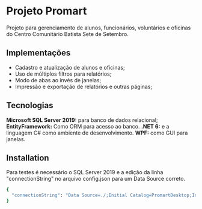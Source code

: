 
# Projeto Promart

Projeto para gerenciamento de alunos, funcionários, voluntários e oficinas do Centro Comunitário Batista Sete de Setembro.


## Implementações

- Cadastro e atualização de alunos e oficinas;
- Uso de múltiplos filtros para relatórios;
- Modo de abas ao invés de janelas;
- Impressão e exportação de relatórios e outras páginas;


## Tecnologias

**Microsoft SQL Server 2019:** para banco de dados relacional;
**EntityFramework:** Como ORM para acesso ao banco.
**.NET 6:** e a linguagem C# como ambiente de desenvolvimento.
**WPF:** como GUI para janelas.


## Installation

Para testes é necessário o SQL Server 2019 e a edição da linha "connectionString" no arquivo config.json para um Data Source correto.

```bash
{
  "connectionString": "Data Source=./;Initial Catalog=PromartDesktop;Integrated Security=True;Trust Server Certificate=True"
}
```
    